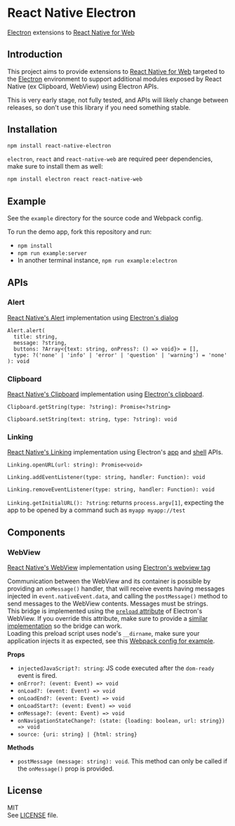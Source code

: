 # React Native Electron

[Electron](http://electron.atom.io/) extensions to [React Native for Web](https://github.com/necolas/react-native-web)

## Introduction

This project aims to provide extensions to [React Native for Web](https://github.com/necolas/react-native-web) targeted to the [Electron](http://electron.atom.io/) environment to support additional modules exposed by React Native (ex Clipboard, WebView) using Electron APIs.

This is very early stage, not fully tested, and APIs will likely change between releases, so don't use this library if you need something stable.

## Installation

```sh
npm install react-native-electron
```

`electron`, `react` and `react-native-web` are required peer dependencies, make sure to install them as well:

```sh
npm install electron react react-native-web
```

## Example

See the `example` directory for the source code and Webpack config.

To run the demo app, fork this repository and run:

- `npm install`
- `npm run example:server`
- In another terminal instance, `npm run example:electron`

## APIs

### Alert

[React Native's Alert](https://facebook.github.io/react-native/docs/alert.html) implementation using [Electron's dialog](http://electron.atom.io/docs/api/dialog/)

```
Alert.alert(
  title: string,
  message: ?string,
  buttons: ?Array<{text: string, onPress?: () => void}> = [],
  type: ?('none' | 'info' | 'error' | 'question' | 'warning') = 'none'
): void
```

### Clipboard

[React Native's Clipboard](https://facebook.github.io/react-native/docs/clipboard.html) implementation using [Electron's clipboard](http://electron.atom.io/docs/api/clipboard/).

`Clipboard.getString(type: ?string): Promise<?string>`

`Clipboard.setString(text: string, type: ?string): void`

### Linking

[React Native's Linking](https://facebook.github.io/react-native/docs/linking.html) implementation using Electron's [app](http://electron.atom.io/docs/api/app/) and [shell](http://electron.atom.io/docs/api/shell/) APIs.

`Linking.openURL(url: string): Promise<void>`

`Linking.addEventListener(type: string, handler: Function): void`

`Linking.removeEventListener(type: string, handler: Function): void`

`Linking.getInitialURL(): ?string`: returns `process.argv[1]`, expecting the app to be opened by a command such as `myapp myapp://test`

## Components

### WebView

[React Native's WebView](https://facebook.github.io/react-native/docs/webview.html) implementation using [Electron's webview tag](http://electron.atom.io/docs/api/web-view-tag/)

Communication between the WebView and its container is possible by providing an `onMessage()` handler, that will receive events having messages injected in `event.nativeEvent.data`, and calling the `postMessage()` method to send messages to the WebView contents. Messages must be strings.  
This bridge is implemented using the [`preload` attribute](http://electron.atom.io/docs/api/web-view-tag/#preload) of Electron's WebView. If you override this attribute, make sure to provide a [similar implementation](https://github.com/PaulLeCam/react-native-electron/blob/master/src/components/WebView.preload.js) so the bridge can work.  
Loading this preload script uses node's `__dirname`, make sure your application injects it as expected, see this [Webpack config for example](https://github.com/PaulLeCam/react-native-electron/blob/master/example/webpack.config.babel.js#L12).

**Props**

- `injectedJavaScript?: string`: JS code executed after the `dom-ready` event is fired.
- `onError?: (event: Event) => void`
- `onLoad?: (event: Event) => void`
- `onLoadEnd?: (event: Event) => void`
- `onLoadStart?: (event: Event) => void`
- `onMessage?: (event: Event) => void`
- `onNavigationStateChange?: (state: {loading: boolean, url: string}) => void`
- `source: {uri: string} | {html: string}`

**Methods**

- `postMessage (message: string): void`. This method can only be called if the `onMessage()` prop is provided.

## License

MIT  
See [LICENSE](LICENSE) file.
